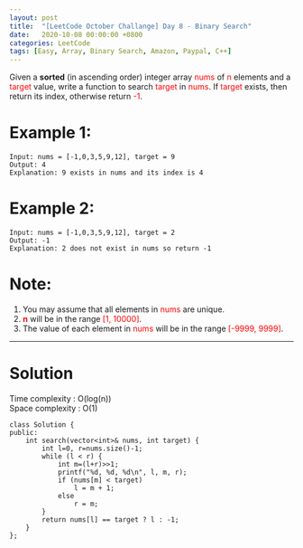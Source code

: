 ```yaml
---
layout: post
title:  "[LeetCode October Challange] Day 8 - Binary Search"
date:   2020-10-08 00:00:00 +0800
categories: LeetCode
tags: [Easy, Array, Binary Search, Amazon, Paypal, C++]
---
```

Given a **sorted** (in ascending order) integer array <font color="red">nums</font> of <font color="red">n</font> elements and a <font color="red">target</font> value, write a function to search <font color="red">target</font> in <font color="red">nums</font>. If <font color="red">target</font> exists, then return its index, otherwise return <font color="red">-1</font>.  

# Example 1:  
	Input: nums = [-1,0,3,5,9,12], target = 9
	Output: 4
	Explanation: 9 exists in nums and its index is 4

# Example 2:  
	Input: nums = [-1,0,3,5,9,12], target = 2
	Output: -1
	Explanation: 2 does not exist in nums so return -1

# Note:  
1. You may assume that all elements in <font color="red">nums</font> are unique.
2. **<font color="red">n</font>** will be in the range <font color="red">[1, 10000]</font>.
3. The value of each element in <font color="red">nums</font> will be in the range <font color="red">[-9999, 9999]</font>.

______________________  

# Solution

Time complexity : O(log(n))  
Space complexity : O(1)  

	class Solution {
	public:
	    int search(vector<int>& nums, int target) {
	        int l=0, r=nums.size()-1;
	        while (l < r) {
	            int m=(l+r)>>1;
	            printf("%d, %d, %d\n", l, m, r);
	            if (nums[m] < target)
	                l = m + 1;
	            else
	                r = m;
	        }
	        return nums[l] == target ? l : -1;
	    }
	};